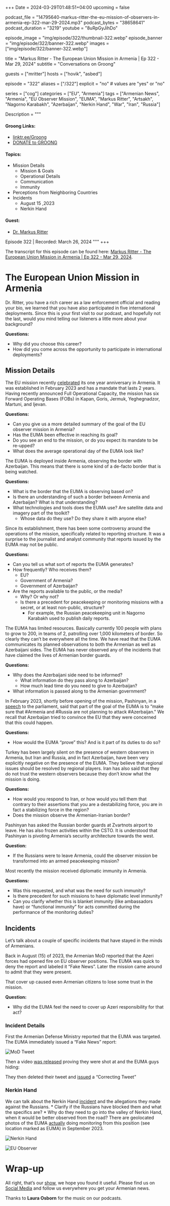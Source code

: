 +++
Date = 2024-03-29T01:48:51+04:00
upcoming = false

podcast_file = "14795640-markus-ritter-the-eu-mission-of-observers-in-armenia-ep-322-mar-29-2024.mp3"
podcast_bytes = "38658641"
podcast_duration = "3219"
youtube = "8uRpGyJihDo"

episode_image = "img/episode/322/thumbnail-322.webp"
episode_banner = "img/episode/322/banner-322.webp"
images = ["img/episode/322/banner-322.webp"]

title = "Markus Ritter - The European Union Mission in Armenia | Ep 322 - Mar 29, 2024"
subtitle = "Conversations on Groong"

guests = ["mritter"]
hosts = ["hovik", "asbed"]

episode = "322"
aliases = ["/322"]
explicit = "no" # values are "yes" or "no"

series = ["cog"]
categories = ["EU", "Armenia"]
tags = ["Armenian News", "Armenia", "EU Observer Mission", "EUMA", "Markus Ritter", "Artsakh", "Nagorno Karabakh", "Azerbaijan", "Nerkin Hand", "War", "Iran", "Russia"]

Description = """

#### Groong Links:
* [linktr.ee/Groong](https://linktr.ee/groong)
* [DONATE to GROONG](https://podcasts.groong.org/donate)

#### Topics:
* Mission Details
    * Mission & Goals
    * Operational Details
    * Communication
    * Immunity
* Perceptions from Neighboring Countries
* Incidents
    * August 15 ,2023
    * Nerkin Hand

#### Guest:
* [Dr. Markus Ritter](/guest/mritter)

Episode 322 | Recorded: March 26, 2024
"""
+++

The transcript for this episode can be found here: [Markus Ritter - The European Union Mission in Armenia | Ep 322 - Mar 29, 2024](https://podcasts.groong.org/20240402-01-interview-markus-ritter-eu-monitoring-mission-armenia-euma/).

# The European Union Mission in Armenia

Dr. Ritter, you have a rich career as a law enforcement official and reading your bio, we learned that you have also participated in five international deployments. Since this is your first visit to our podcast, and hopefully not the last, would you mind telling our listeners a little more about your background? 

**Questions:**
* Why did you choose this career?
* How did you come across the opportunity to participate in international deployments?


## Mission Details

The EU mission recently [celebrated](https://www.eeas.europa.eu/eeas/civilian-operations-commander-visits-armenia-1st-euma-anniversary_en?s=410283) its one year anniversary in Armenia. It was established in February 2023 and has a mandate that lasts 2 years. Having recently announced Full Operational Capacity, the mission has six Forward Operating Bases (FOBs) in Kapan, Goris, Jermuk, Yeghegnadzor, Martuni, and Ijevan.

**Questions:**
* Can you give us a more detailed summary of the goal of the EU observer mission in Armenia?
* Has the EUMA been effective in reaching its goal?
* Do you see an end to the mission, or do you expect its mandate to be re-upped?
* What does the average operational day of the EUMA look like?

The EUMA is deployed inside Armenia, observing the border with Azerbaijan. This means that there is some kind of a de-facto border that is being watched.

**Questions:**
* What is the border that the EUMA is observing based on?
* Is there an understanding of such a border between Armenia and Azerbaijan? What is that understanding?
* What technologies and tools does the EUMA use? Are satellite data and imagery part of the toolkit?
    * Whose data do they use? Do they share it with anyone else?

Since its establishment, there has been some controversy around the operations of the mission, specifically related to reporting structure. It was a surprise to the journalist and analyst community that reports issued by the EUMA may not be public.

**Questions:**
* Can you tell us what sort of reports the EUMA generates?
* How frequently? Who receives them?
    * EU?
    * Government of Armenia?
    * Government of Azerbaijan?
* Are the reports available to the public, or the media?
    * Why? Or why not?
    * Is there a precedent for peacekeeping or monitoring missions with a secret, or at least non-public, structure?
        * For example, the Russian peacekeeping unit in Nagorno Karabakh used to publish daily reports.

The EUMA has limited resources. Basically currently 100 people with plans to grow to 200, in teams of 2, patrolling over 1,000 kilometers of border. So clearly they can’t be everywhere all the time. We have read that the EUMA communicates its planned observations to both the Armenian as well as Azerbaijani sides. The EUMA has never observed any of the incidents that have claimed the lives of Armenian border guards.

**Questions:**
* Why does the Azerbaijani side need to be informed?
    * What information do they pass along to Azerbaijan?
    * How much lead time do you need to give to Azerbaijan?
* What information is passed along to the Armenian government?

In February 2023, shortly before opening of the mission, Pashinyan, in a [speech](https://twitter.com/Aeternum7/status/1623329532173250562) to the parliament, said that part of the goal of the EUMA is to “make sure that #Armenia and #Russia are not planning to attack #Azerbaijan." We recall that Azerbaijan tried to convince the EU that they were concerned that this could happen.

**Questions:**
* How would the EUMA “prove” this? And is it part of its duties to do so?

Turkey has been largely silent on the presence of western observers in Armenia, but Iran and Russia, and in fact Azerbaijan, have been very explicitly negative on the presence of the EUMA. They believe that regional issues should be resolved by regional players. Iran has also said that they do not trust the western observers because they don’t know what the mission is doing.

**Questions:**
* How would you respond to Iran, or how would you tell them that contrary to their assertions that you are a destabilizing force, you are in fact a stabilizing force in the region?
* Does the mission observe the Armenian-Iranian border?

Pashinyan has asked the Russian border guards at Zvartnots airport to leave. He has also frozen activities within the CSTO. It is understood that Pashinyan is pivoting Armenia’s security architecture towards the west.

**Question:**
* If the Russians were to leave Armenia, could the observer mission be transformed into an armed peacekeeping mission?

Most recently the mission received diplomatic immunity in Armenia.

**Questions:**
* Was this requested, and what was the need for such immunity?
* Is there precedent for such missions to have diplomatic level immunity?
* Can you clarify whether this is blanket immunity (like ambassadors have) or “functional immunity” for acts committed during the performance of the monitoring duties?


## Incidents

Let’s talk about a couple of specific incidents that have stayed in the minds of Armenians.

Back in August (15) of 2023, the Armenian MoD reported that the Azeri forces had opened fire on EU observer positions. The EUMA was quick to deny the report and labeled it “Fake News”. Later the mission came around to admit that they were present.

That cover up caused even Armenian citizens to lose some trust in the mission.

**Question:**
* Why did the EUMA feel the need to cover up Azeri responsibility for that act?


### Incident Details

First the Armenian Defense Ministry reported that the EUMA was targeted. The EUMA immediately issued a “Fake News” report:

![MoD Tweet](/img/episode/322/MoD-tweet.webp "MoD Tweet")

Then a video [was released](https://twitter.com/vermedianetwork/status/1691466730319609856) proving they were shot at and the EUMA guys hiding:

They then deleted their tweet and [issued](https://twitter.com/EUmARMENIA/status/1691433631414124545) a “Correcting Tweet”


### Nerkin Hand

We can talk about the Nerkin Hand [incident](https://twitter.com/HovikYerevan/status/1763311065650037101) and the allegations they made against the Russians.
    * Clarify if the Russians have blocked them and what the specifics are?
    * Why do they need to go into the valley of Nerkin Hand, when it would be better observed from the road? There are geolocated photos of the EUMA [actually](https://twitter.com/Aeternum7/status/1763202051402518757) doing monitoring from this position (see location marked as EUMA) in September 2023.


![Nerkin Hand](/img/episode/322/Nerkin-Hand.webp "Nerkin Hand")


![EU Observer](/img/episode/322/observer.webp "EU Observer")


# Wrap-up

All right, that’s our [show](https://podcasts.groong.org/), we hope you found it useful. Please find us on [Social Media](https://lintr.ee/groong) and follow us everywhere you get your Armenian news.

Thanks to **Laura Osborn** for the music on our podcasts.
